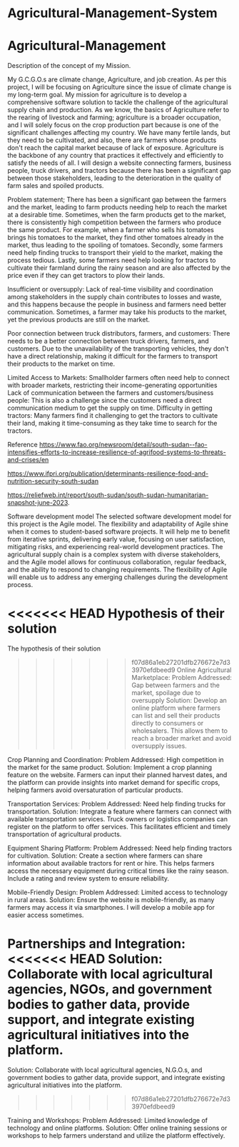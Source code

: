 # Agricultural-Management-System

# Agricultural-Management
Description of the concept of my Mission. 

My G.C.G.O.s are climate change, Agriculture, and job creation. As per this project, I will be focusing on Agriculture since the issue of climate change is my long-term goal.
My mission for agriculture is to develop a comprehensive software solution to tackle the challenge of the agricultural supply chain and production. As we know, the basics of Agriculture refer to the rearing of livestock and farming; agriculture is a broader occupation, and I will solely focus on the crop production part because is one of the significant challenges affecting my country. 
We have many fertile lands, but they need to be cultivated, and also, there are farmers whose products don't reach the capital market because of lack of exposure.
Agriculture is the backbone of any country that practices it effectively and efficiently to satisfy the needs of all.
I will design a website connecting farmers, business people, truck drivers, and tractors because there has been a significant gap between those stakeholders, leading to the deterioration in the quality of farm sales and spoiled products.

Problem statement;
There has been a significant gap between the farmers and the market, leading to farm products needing help to reach the market at a desirable time. Sometimes, when the farm products get to the market, there is consistently high competition between the farmers who produce the same product. For example, when a farmer who sells his tomatoes brings his tomatoes to the market, they find other tomatoes already in the market, thus leading to the spoiling of tomatoes. Secondly, some farmers need help finding trucks to transport their yield to the market, making the process tedious.
Lastly, some farmers need help looking for tractors to cultivate their farmland during the rainy season and are also affected by the price even if they can get tractors to plow their lands.

Insufficient or oversupply:
Lack of real-time visibility and coordination among stakeholders in the supply chain contributes to losses and waste, and this happens because the people in business and farmers need better communication. Sometimes, a farmer may take his products to the market, yet the previous products are still on the market.

Poor connection between truck distributors, farmers, and customers:
There needs to be a better connection between truck drivers, farmers, and customers. Due to the unavailability of the transporting vehicles, they don't have a direct relationship, making it difficult for the farmers to transport their products to the market on time.

Limited Access to Markets:
Smallholder farmers often need help to connect with broader markets, restricting their income-generating opportunities
Lack of communication between the farmers and customers/business people:
This is also a challenge since the customers need a direct communication medium to get the supply on time.
Difficulty in getting tractors:
Many farmers find it challenging to get the tractors to cultivate their land, making it time-consuming as they take time to search for the tractors. 

Reference
https://www.fao.org/newsroom/detail/south-sudan--fao-intensifies-efforts-to-increase-resilience-of-agrifood-systems-to-threats-and-crises/en

https://www.ifpri.org/publication/determinants-resilience-food-and-nutrition-security-south-sudan

https://reliefweb.int/report/south-sudan/south-sudan-humanitarian-snapshot-june-2023.


Software development model 
The selected software development model for this project is the Agile model.
The flexibility and adaptability of Agile shine when it comes to student-based software projects. It will help me to benefit from iterative sprints, delivering early value, focusing on user satisfaction, mitigating risks, and experiencing real-world development practices. The agricultural supply chain is a complex system with diverse stakeholders, and the Agile model allows for continuous collaboration, regular feedback, and the ability to respond to changing requirements. The flexibility of Agile will enable us to address any emerging challenges during the development process.

<<<<<<< HEAD
Hypothesis of their solution
=======
The hypothesis of their solution
>>>>>>> f07d86a1eb27201dfb276672e7d33970efdbeed9
Online Agricultural Marketplace:
          Problem Addressed: Gap between farmers and the market, spoilage due to oversupply
         Solution: Develop an online platform where farmers can list and sell their products directly to consumers or wholesalers. This allows them to reach a broader market and avoid oversupply issues.

Crop Planning and Coordination:
Problem Addressed: High competition in the market for the same product.
Solution: Implement a crop planning feature on the website. Farmers can input their planned harvest dates, and the platform can provide insights into market demand for specific crops, helping farmers avoid oversaturation of particular products.

Transportation Services:
Problem Addressed: Need help finding trucks for transportation.
Solution: Integrate a feature where farmers can connect with available transportation services. Truck owners or logistics companies can register on the platform to offer services. This facilitates efficient and timely transportation of agricultural products.

Equipment Sharing Platform:
Problem Addressed: Need help finding tractors for cultivation.
Solution: Create a section where farmers can share information about available tractors for rent or hire. This helps farmers access the necessary equipment during critical times like the rainy season. Include a rating and review system to ensure reliability.

Mobile-Friendly Design:
Problem Addressed: Limited access to technology in rural areas.
Solution: Ensure the website is mobile-friendly, as many farmers may access it via smartphones. I will develop a mobile app for easier access sometimes.

Partnerships and Integration:
<<<<<<< HEAD
Solution: Collaborate with local agricultural agencies, NGOs, and government bodies to gather data, provide support, and integrate existing agricultural initiatives into the platform.
=======
Solution: Collaborate with local agricultural agencies, N.G.O.s, and government bodies to gather data, provide support, and integrate existing agricultural initiatives into the platform.
>>>>>>> f07d86a1eb27201dfb276672e7d33970efdbeed9

Training and Workshops:
Problem Addressed: Limited knowledge of technology and online platforms.
Solution: Offer online training sessions or workshops to help farmers understand and utilize the platform effectively.
